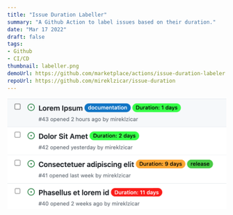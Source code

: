 ```yaml
---
title: "Issue Duration Labeller"
summary: "A Github Action to label issues based on their duration."
date: "Mar 17 2022"
draft: false
tags:
- Github
- CI/CD
thumbnail: labeller.png
demoUrl: https://github.com/marketplace/actions/issue-duration-labeler
repoUrl: https://github.com/mireklzicar/issue-duration
---
```

![img](labeller.png)
